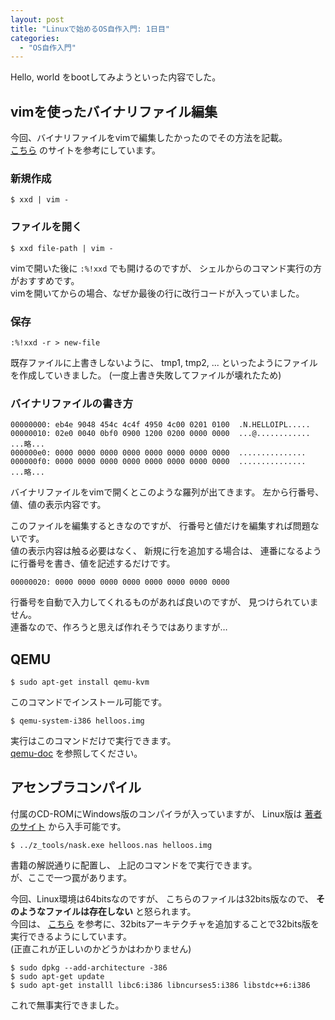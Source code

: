 ```yaml
---
layout: post
title: "Linuxで始めるOS自作入門: 1日目"
categories:
  - "OS自作入門"
---
```


Hello, world をbootしてみようといった内容でした。

## vimを使ったバイナリファイル編集

今回、バイナリファイルをvimで編集したかったのでその方法を記載。  
[こちら](https://vi.stackexchange.com/questions/343/how-to-edit-binary-files-with-vim)
のサイトを参考にしています。

### 新規作成

```shell
$ xxd | vim -
```

### ファイルを開く

```shell
$ xxd file-path | vim -
```

vimで開いた後に
`:%!xxd`
でも開けるのですが、
シェルからのコマンド実行の方がおすすめです。  
vimを開いてからの場合、なぜか最後の行に改行コードが入っていました。

### 保存

```vi
:%!xxd -r > new-file
```

既存ファイルに上書きしないように、
tmp1, tmp2, ...
といったようにファイルを作成していきました。
(一度上書き失敗してファイルが壊れたため)

### バイナリファイルの書き方

```
00000000: eb4e 9048 454c 4c4f 4950 4c00 0201 0100  .N.HELLOIPL.....
00000010: 02e0 0040 0bf0 0900 1200 0200 0000 0000  ...@............
...略...
000000e0: 0000 0000 0000 0000 0000 0000 0000 0000  ...............
000000f0: 0000 0000 0000 0000 0000 0000 0000 0000  ...............
...略...
```

バイナリファイルをvimで開くとこのような羅列が出てきます。
左から行番号、値、値の表示内容です。  

このファイルを編集するときなのですが、
行番号と値だけを編集すれば問題ないです。  
値の表示内容は触る必要はなく、
新規に行を追加する場合は、
連番になるように行番号を書き、値を記述するだけです。

```
00000020: 0000 0000 0000 0000 0000 0000 0000 0000
```

行番号を自動で入力してくれるものがあれば良いのですが、
見つけられていません。  
連番なので、作ろうと思えば作れそうではありますが…

## QEMU

```shell
$ sudo apt-get install qemu-kvm
```

このコマンドでインストール可能です。

```shell
$ qemu-system-i386 helloos.img
```

実行はこのコマンドだけで実行できます。  
[qemu-doc](https://qemu.weilnetz.de/doc/qemu-doc.html#pcsys_005fquickstart)
を参照してください。

## アセンブラコンパイル

付属のCD-ROMにWindows版のコンパイラが入っていますが、
Linux版は
[著者のサイト](http://hrb.osask.jp/)
から入手可能です。  

```shell
$ ../z_tools/nask.exe helloos.nas helloos.img
```

書籍の解説通りに配置し、
上記のコマンドをで実行できます。  
が、ここで一つ罠があります。

今回、Linux環境は64bitsなのですが、
こちらのファイルは32bits版なので、
**そのようなファイルは存在しない**
と怒られます。  
今回は、
[こちら](https://askubuntu.com/questions/454253/how-to-run-32-bit-app-in-ubuntu-64-bit)
を参考に、32bitsアーキテクチャを追加することで32bits版を実行できるようにしています。  
(正直これが正しいのかどうかはわかりません)

```shell
$ sudo dpkg --add-architecture -386
$ sudo apt-get update
$ sudo apt-get installl libc6:i386 libncurses5:i386 libstdc++6:i386
```

これで無事実行できました。
